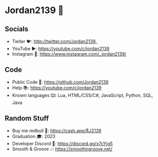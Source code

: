 # Jordan2139 👋

## Socials
- Twiter 🐦: http://twitter.com/Jordan2139_
- YouTube ▶️: https://youtube.com/c/jordan2139
- Instagram 📸: https://www.instagram.com/_jordan2139/

## Code
- Public Code 💾: https://github.com/Jordan2139
- Help 📚: https://youtube.com/c/jordan2139
- Known languages ⌨️: Lua, HTML/CSS/C#, JavaScript, Python, SQL, Java

## Random Stuff
- Buy me redbull 🥤: https://cash.app/$J2139
- Graduation 🎓: 2023
- Developer Discord 🔌: https://discord.gg/x7cYjg5
- Smooth & Groove 🎶: https://smoothngroove.net/
